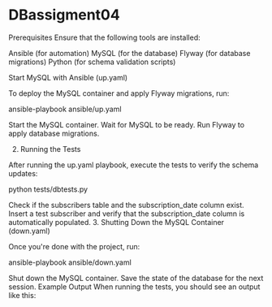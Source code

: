 # DBassigment04

Prerequisites
Ensure that the following tools are installed:

Ansible (for automation)
MySQL (for the database)
Flyway (for database migrations)
Python (for schema validation scripts)


Start MySQL with Ansible (up.yaml)

To deploy the MySQL container and apply Flyway migrations, run:

ansible-playbook ansible/up.yaml

Start the MySQL container.
Wait for MySQL to be ready.
Run Flyway to apply database migrations.

2. Running the Tests

After running the up.yaml playbook, execute the tests to verify the schema updates:

python tests/dbtests.py


Check if the subscribers table and the subscription_date column exist.
Insert a test subscriber and verify that the subscription_date column is automatically populated.
3. Shutting Down the MySQL Container (down.yaml)

Once you're done with the project, run:

ansible-playbook ansible/down.yaml


Shut down the MySQL container.
Save the state of the database for the next session.
Example Output
When running the tests, you should see an output like this:

